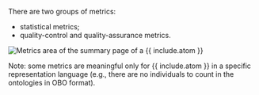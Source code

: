 There are two groups of metrics:
- statistical metrics;
- quality-control and quality-assurance metrics.

![Metrics area of the summary page of a {{ include.atom }}]({{site.figures_link}}/{{include.portal}}/details_metric.png)

Note: some metrics are meaningful only for {{ include.atom }} in a specific representation language (e.g., there are no individuals to count in the ontologies in OBO format). 
